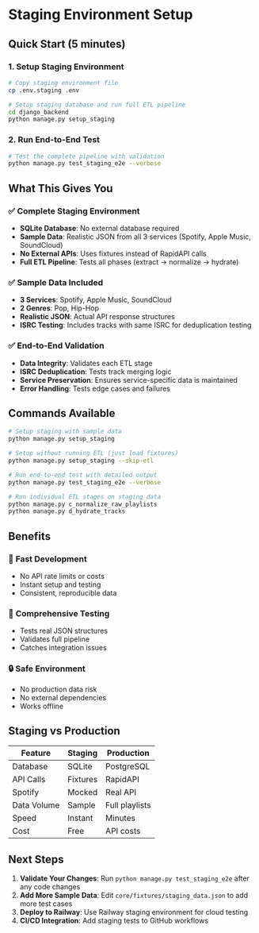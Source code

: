 # Staging Environment Setup

## Quick Start (5 minutes)

### 1. **Setup Staging Environment**

```bash
# Copy staging environment file
cp .env.staging .env

# Setup staging database and run full ETL pipeline
cd django_backend
python manage.py setup_staging
```

### 2. **Run End-to-End Test**

```bash
# Test the complete pipeline with validation
python manage.py test_staging_e2e --verbose
```

## What This Gives You

### ✅ **Complete Staging Environment**

- **SQLite Database**: No external database required
- **Sample Data**: Realistic JSON from all 3 services (Spotify, Apple Music, SoundCloud)
- **No External APIs**: Uses fixtures instead of RapidAPI calls
- **Full ETL Pipeline**: Tests all phases (extract → normalize → hydrate)

### ✅ **Sample Data Included**

- **3 Services**: Spotify, Apple Music, SoundCloud
- **2 Genres**: Pop, Hip-Hop
- **Realistic JSON**: Actual API response structures
- **ISRC Testing**: Includes tracks with same ISRC for deduplication testing

### ✅ **End-to-End Validation**

- **Data Integrity**: Validates each ETL stage
- **ISRC Deduplication**: Tests track merging logic
- **Service Preservation**: Ensures service-specific data is maintained
- **Error Handling**: Tests edge cases and failures

## Commands Available

```bash
# Setup staging with sample data
python manage.py setup_staging

# Setup without running ETL (just load fixtures)
python manage.py setup_staging --skip-etl

# Run end-to-end test with detailed output
python manage.py test_staging_e2e --verbose

# Run individual ETL stages on staging data
python manage.py c_normalize_raw_playlists
python manage.py d_hydrate_tracks
```

## Benefits

### 🚀 **Fast Development**

- No API rate limits or costs
- Instant setup and testing
- Consistent, reproducible data

### 🧪 **Comprehensive Testing**

- Tests real JSON structures
- Validates full pipeline
- Catches integration issues

### 🔒 **Safe Environment**

- No production data risk
- No external dependencies
- Works offline

## Staging vs Production

| Feature     | Staging  | Production     |
| ----------- | -------- | -------------- |
| Database    | SQLite   | PostgreSQL     |
| API Calls   | Fixtures | RapidAPI       |
| Spotify     | Mocked   | Real API       |
| Data Volume | Sample   | Full playlists |
| Speed       | Instant  | Minutes        |
| Cost        | Free     | API costs      |

## Next Steps

1. **Validate Your Changes**: Run `python manage.py test_staging_e2e` after any code changes
2. **Add More Sample Data**: Edit `core/fixtures/staging_data.json` to add more test cases
3. **Deploy to Railway**: Use Railway staging environment for cloud testing
4. **CI/CD Integration**: Add staging tests to GitHub workflows
